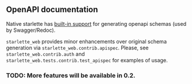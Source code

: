 ## OpenAPI documentation

Native starlette has [built-in support](https://www.starlette.io/schemas/) 
for generating openapi schemas (used by Swagger/Redoc).

`starlette_web` provides minor enhancements over original schema generation via `starlette_web.contrib.apispec`.
Please, see `starlette_web.contrib.auth` and `starlette_web.tests.contrib.test_apispec` for examples of usage.

### TODO: More features will be available in 0.2.
